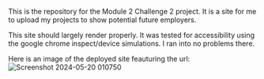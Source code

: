 This is the repository for the Module 2 Challenge 2 project. 
It is a site for me to upload my projects to show potential future employers.

This site should largely render properly. It was tested for accessibility using the google chrome inspect/device simulations. 
I ran into no problems there. 

Here is an image of the deployed site feauturing the url:
![Screenshot 2024-05-20 010750](https://github.com/edamama/portfolio/assets/169082073/0e623615-f727-4b07-8a92-46c9ae9c0668)


